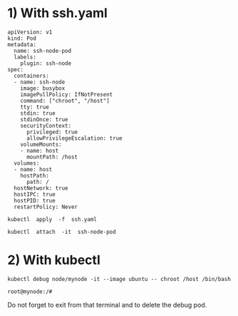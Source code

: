 # 1) With ssh.yaml

```
apiVersion: v1
kind: Pod
metadata:
  name: ssh-node-pod
  labels:
    plugin: ssh-node
spec:
  containers:
  - name: ssh-node
    image: busybox
    imagePullPolicy: IfNotPresent
    command: ["chroot", "/host"]
    tty: true
    stdin: true
    stdinOnce: true
    securityContext:
      privileged: true
      allowPrivilegeEscalation: true
    volumeMounts:
    - name: host
      mountPath: /host
  volumes:
  - name: host
    hostPath:
      path: /
  hostNetwork: true
  hostIPC: true
  hostPID: true
  restartPolicy: Never
```

`kubectl  apply  -f  ssh.yaml`

`kubectl  attach  -it  ssh-node-pod`


# 2) With kubectl


```
kubectl debug node/mynode -it --image ubuntu -- chroot /host /bin/bash 

root@mynode:/# 
```

Do not forget to exit from that terminal and to delete the debug pod.






